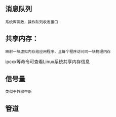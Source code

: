 
## 消息队列
    系统库函数，操作队列收发接口

## 共享内存：
    映射一块虚拟内存给应用程序，且每个程序访问同一块物理内存

ipcxx等命令可查看Linux系统共享内存信息

## 信号量
    类似于外部中断

## 管道
